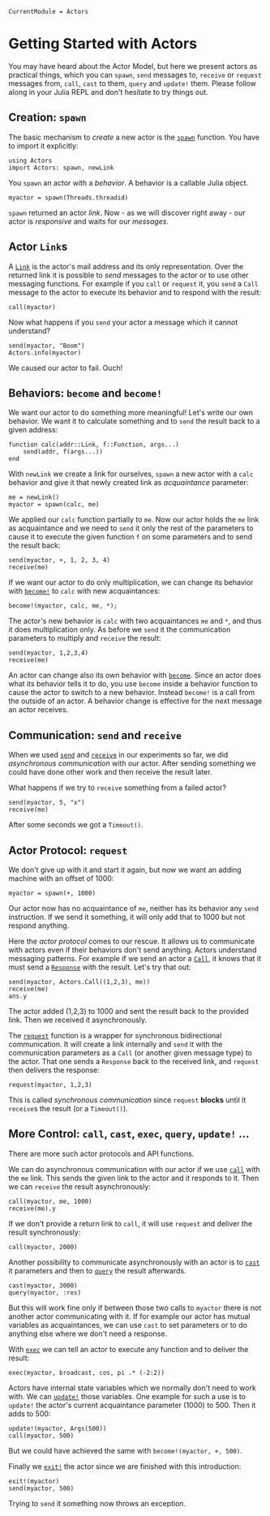 ```@meta
CurrentModule = Actors
```
# Getting Started with Actors

You may have heard about the Actor Model, but here we present actors as practical things, which you can `spawn`, `send` messages to, `receive` or `request` messages from, `call`, `cast` to them, `query` and `update!` them. Please follow along in your Julia REPL and don't hesitate to try things out.

## Creation: `spawn`

The basic mechanism to *create* a new actor is the [`spawn`](@ref) function. You have to import it explicitly:

```@repl intro
using Actors
import Actors: spawn, newLink
```

You `spawn` an actor with a *behavior*. A behavior is a callable Julia object.

```@repl intro
myactor = spawn(Threads.threadid)
```

`spawn` returned an actor *link*. Now - as we will discover right away - our actor is *responsive* and waits for our *messages*.

## Actor `Link`s

A [`Link`](@ref) is the actor's mail address and its only representation. Over the returned link it is possible to *send* messages to the actor or to use other messaging functions. For example if you `call` or `request` it, you `send` a `Call` message to the actor to execute its behavior and to respond with the result:

```@repl intro
call(myactor)
```

Now what happens if you `send` your actor a message which it cannot understand?

```@repl intro
send(myactor, "Boom")
Actors.info(myactor)
```

We caused our actor to fail. Ouch!

## Behaviors: `become` and `become!`

We want our actor to do something more meaningful! Let's write our own behavior. We want it to calculate something and to `send` the result back to a given address:

```@repl intro
function calc(addr::Link, f::Function, args...)
    send(addr, f(args...))
end
```

With `newLink` we create a link for ourselves, `spawn` a new actor with a `calc` behavior and give it that newly created link as *acquaintance* parameter:

```@repl intro
me = newLink()
myactor = spawn(calc, me)
```

We applied our `calc` function partially to `me`. Now our actor holds the `me` link as acquaintance and we need to `send` it only the rest of the parameters to cause it to execute the given function `f` on some parameters and to send the result back:

```@repl intro
send(myactor, +, 1, 2, 3, 4)
receive(me)
```

If we want our actor to do only multiplication, we can change its behavior with [`become!`](@ref) to `calc` with new acquaintances:

```@repl intro
become!(myactor, calc, me, *);
```

The actor's new behavior is `calc` with two acquaintances `me` and `*`, and thus it does multiplication only. As before we `send` it the communication parameters to multiply and `receive` the result:

```@repl intro
send(myactor, 1,2,3,4)
receive(me)
```

An actor can change also its own behavior with [`become`](@ref). Since an actor does what its behavior tells it to do, you use `become` inside a behavior function to cause the actor to switch to a new behavior. Instead `become!` is a call from the outside of an actor. A behavior change is effective for the next message an actor receives.

## Communication: `send` and `receive`

When we used [`send`](@ref) and [`receive`](@ref) in our experiments so far, we did *asynchronous communication* with our actor. After sending something  we could have done other work and then receive the result later.

What happens if we try to `receive` something from a failed actor?

```@repl intro
send(myactor, 5, "x")
receive(me)
```

After some seconds we got a `Timeout()`.

## Actor Protocol: `request`

We don't give up with it and start it again, but now we want an adding machine with an offset of 1000:

```@repl intro
myactor = spawn(+, 1000)
```

Our actor now has no acquaintance of `me`, neither has its behavior any `send` instruction. If we send it something, it will only add that to 1000 but not respond anything.

Here the *actor protocol* comes to our rescue. It allows us to communicate with actors even if their behaviors don't send anything. Actors understand messaging patterns.  For example if we send an actor a [`Call`](@ref), it knows that it must send a [`Response`](@ref) with the result. Let's try that out:

```@repl intro
send(myactor, Actors.Call((1,2,3), me))
receive(me)
ans.y
```

The actor added (1,2,3) to 1000 and sent the result back to the provided link. Then we received it asynchronously.

The [`request`](@ref) function is a wrapper for synchronous bidirectional communication. It will create a link internally and `send` it with the communication parameters as a `Call` (or another given message type) to the actor. That one sends a `Response` back to the received link, and `request` then delivers the response:

```@repl intro
request(myactor, 1,2,3)
```

This is called *synchronous communication* since `request` **blocks** until it `receive`s the result (or a `Timeout()`).

## More Control: `call`, `cast`, `exec`, `query`, `update!` ...

There are more such actor protocols and API functions.

We can do asynchronous communication with our actor if we use [`call`](@ref) with the `me` link. This sends the given link to the actor and it responds to it. Then we can `receive` the result asynchronously:

```@repl intro
call(myactor, me, 1000)
receive(me).y
```

If we don't provide a return link to `call`, it will use `request` and deliver the result synchronously:

```@repl intro
call(myactor, 2000)
```

Another possibility to communicate asynchronously with an actor is to [`cast`](@ref) it parameters and then to [`query`](@ref) the result afterwards.

```@repl intro
cast(myactor, 3000)
query(myactor, :res)
```

But this will work fine only if between those two calls to `myactor` there is not another actor communicating with it. If for example our actor has mutual variables as acquaintances, we can use `cast` to set parameters or to do anything else where we don't need a response.

With [`exec`](@ref) we can tell an actor to execute any function and to deliver the result:

```@repl intro
exec(myactor, broadcast, cos, pi .* (-2:2))
```

Actors have internal state variables which we normally don't need to work with. We can [`update!`](@ref) those variables. One example for such a use is to `update!` the actor's current acquaintance parameter (1000) to 500. Then it adds to 500:

```@repl intro
update!(myactor, Args(500))
call(myactor, 500)
```

But we could have achieved the same with `become!(myactor, +, 500)`.

Finally we [`exit!`](@ref) the actor since we are finished with this introduction:

```@repl intro
exit!(myactor)
send(myactor, 500)
```

Trying to `send` it something now throws an exception.
